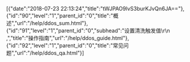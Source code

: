 [{"date":"2018-07-23 22:13:24","title":"tWJPAO9lvS3burKJvQn6JA=="},{"id":"90","level":"1","parent_id":"0","title":"概述","url":"/help/ddos_sum.html"},{"id":"91","level":"1","parent_id":"0","subhead":"设置清洗触发值\r\n            ,","title":"操作指南","url":"/help/ddos_guide.html"},{"id":"92","level":"1","parent_id":"0","title":"常见问题","url":"/help/ddos_qa.html"}]